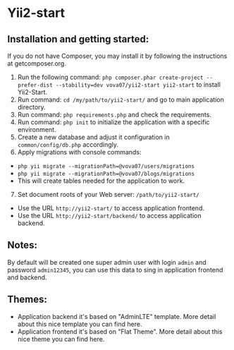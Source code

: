 Yii2-start
==========

Installation and getting started:
---------------------------------

If you do not have Composer, you may install it by following the instructions at getcomposer.org.

1. Run the following command: `php composer.phar create-project --prefer-dist --stability=dev vova07/yii2-start yii2-start` to install Yii2-Start.
2. Run command: `cd /my/path/to/yii2-start/` and go to main application directory.
3. Run command: `php requirements.php` and check the requirements.
4. Run command: `php init` to initialize the application with a specific environment.
5. Create a new database and adjust it configuration in `common/config/db.php` accordingly.
6. Apply migrations with console commands:
- `php yii migrate --migrationPath=@vova07/users/migrations`
- `php yii migrate --migrationPath=@vova07/blogs/migrations`
- This will create tables needed for the application to work.
7. Set document roots of your Web server: `/path/to/yii2-start/`
- Use the URL `http://yii2-start/` to access application frontend.
- Use the URL `http://yii2-start/backend/` to access application backend.

Notes:
------

By default will be created one super admin user with login `admin` and password `admin12345`, you can use this data to sing in application frontend and backend.

Themes:
-------
- Application backend it's based on "AdminLTE" template. More detail about this nice template you can find here.
- Application frontend it's based on "Flat Theme". More detail about this nice theme you can find here.